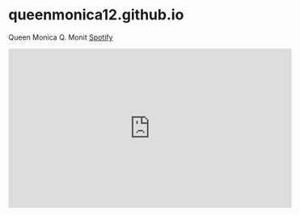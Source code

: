 # queenmonica12.github.io
Queen Monica Q. Monit
[Spotify](https://open.spotify.com/playlist/37i9dQZF1DX0Yxoavh5qJV?si=83c50dde868e4d2a)

<iframe width="560" height="315" src="https://www.youtube.com/embed/OgJ0kvuBL8w?si=pK9QxoKZIg87i6yl" title="YouTube video player" frameborder="0" allow="accelerometer; autoplay; clipboard-write; encrypted-media; gyroscope; picture-in-picture; web-share" allowfullscreen></iframe>
